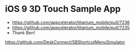 # iOS 9 3D Touch Sample App

* https://github.com/appcelerator/titanium_mobile/pull/7236
* https://github.com/appcelerator/titanium_mobile/pull/7235
* Thank Ben!

https://github.com/DeskConnect/SBShortcutMenuSimulator